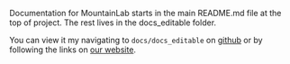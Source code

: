 Documentation for MountainLab starts in the main README.md file at the top of project. The rest lives in the docs_editable folder.

You can view it my navigating to `docs/docs_editable` on [github](https://github.com/flatironinstitute/mountainlab-js) or by following the links on [our website](https://flatironinstitute.github.io/mountainlab-js/).

